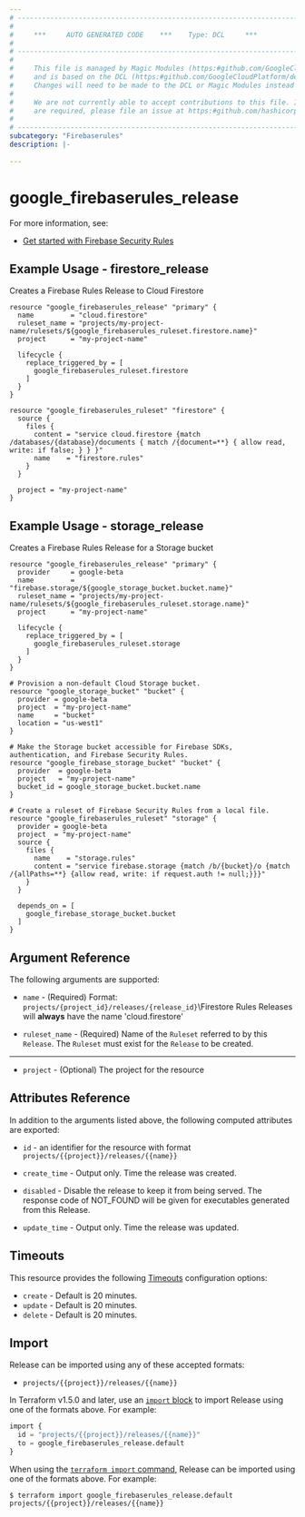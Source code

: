 ```yaml
---
# ----------------------------------------------------------------------------
#
#     ***     AUTO GENERATED CODE    ***    Type: DCL     ***
#
# ----------------------------------------------------------------------------
#
#     This file is managed by Magic Modules (https:#github.com/GoogleCloudPlatform/magic-modules)
#     and is based on the DCL (https:#github.com/GoogleCloudPlatform/declarative-resource-client-library).
#     Changes will need to be made to the DCL or Magic Modules instead of here.
#
#     We are not currently able to accept contributions to this file. If changes
#     are required, please file an issue at https:#github.com/hashicorp/terraform-provider-google/issues/new/choose
#
# ----------------------------------------------------------------------------
subcategory: "Firebaserules"
description: |-
  
---
```


# google_firebaserules_release



For more information, see:
* [Get started with Firebase Security Rules](https://firebase.google.com/docs/rules/get-started)
## Example Usage - firestore_release
Creates a Firebase Rules Release to Cloud Firestore
```hcl
resource "google_firebaserules_release" "primary" {
  name         = "cloud.firestore"
  ruleset_name = "projects/my-project-name/rulesets/${google_firebaserules_ruleset.firestore.name}"
  project      = "my-project-name"

  lifecycle {
    replace_triggered_by = [
      google_firebaserules_ruleset.firestore
    ]
  }
}

resource "google_firebaserules_ruleset" "firestore" {
  source {
    files {
      content = "service cloud.firestore {match /databases/{database}/documents { match /{document=**} { allow read, write: if false; } } }"
      name    = "firestore.rules"
    }
  }

  project = "my-project-name"
}

```
## Example Usage - storage_release
Creates a Firebase Rules Release for a Storage bucket
```hcl
resource "google_firebaserules_release" "primary" {
  provider     = google-beta
  name         = "firebase.storage/${google_storage_bucket.bucket.name}"
  ruleset_name = "projects/my-project-name/rulesets/${google_firebaserules_ruleset.storage.name}"
  project      = "my-project-name"

  lifecycle {
    replace_triggered_by = [
      google_firebaserules_ruleset.storage
    ]
  }
}

# Provision a non-default Cloud Storage bucket.
resource "google_storage_bucket" "bucket" {
  provider = google-beta
  project  = "my-project-name"
  name     = "bucket"
  location = "us-west1"
}

# Make the Storage bucket accessible for Firebase SDKs, authentication, and Firebase Security Rules.
resource "google_firebase_storage_bucket" "bucket" {
  provider  = google-beta
  project   = "my-project-name"
  bucket_id = google_storage_bucket.bucket.name
}

# Create a ruleset of Firebase Security Rules from a local file.
resource "google_firebaserules_ruleset" "storage" {
  provider = google-beta
  project  = "my-project-name"
  source {
    files {
      name    = "storage.rules"
      content = "service firebase.storage {match /b/{bucket}/o {match /{allPaths=**} {allow read, write: if request.auth != null;}}}"
    }
  }

  depends_on = [
    google_firebase_storage_bucket.bucket
  ]
}

```

## Argument Reference

The following arguments are supported:

* `name` -
  (Required)
  Format: `projects/{project_id}/releases/{release_id}`\Firestore Rules Releases will **always** have the name 'cloud.firestore'
  
* `ruleset_name` -
  (Required)
  Name of the `Ruleset` referred to by this `Release`. The `Ruleset` must exist for the `Release` to be created.
  


- - -

* `project` -
  (Optional)
  The project for the resource
  


## Attributes Reference

In addition to the arguments listed above, the following computed attributes are exported:

* `id` - an identifier for the resource with format `projects/{{project}}/releases/{{name}}`

* `create_time` -
  Output only. Time the release was created.
  
* `disabled` -
  Disable the release to keep it from being served. The response code of NOT_FOUND will be given for executables generated from this Release.
  
* `update_time` -
  Output only. Time the release was updated.
  
## Timeouts

This resource provides the following
[Timeouts](https://developer.hashicorp.com/terraform/plugin/sdkv2/resources/retries-and-customizable-timeouts) configuration options:

- `create` - Default is 20 minutes.
- `update` - Default is 20 minutes.
- `delete` - Default is 20 minutes.

## Import

Release can be imported using any of these accepted formats:
* `projects/{{project}}/releases/{{name}}`

In Terraform v1.5.0 and later, use an [`import` block](https://developer.hashicorp.com/terraform/language/import) to import Release using one of the formats above. For example:


```tf
import {
  id = "projects/{{project}}/releases/{{name}}"
  to = google_firebaserules_release.default
}
```

When using the [`terraform import` command](https://developer.hashicorp.com/terraform/cli/commands/import), Release can be imported using one of the formats above. For example:

```
$ terraform import google_firebaserules_release.default projects/{{project}}/releases/{{name}}
```



